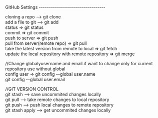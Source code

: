 GitHub Settings ---------------------------------

cloning a repo --> git clone <url>  
add a file to git --> git add <fileName>  
status => git status  
commit => git commit  
push to server => git push  
pull from server(remote repo) => git pull  
take the latest version from remote to local => git fetch  
update the local repository with remote repository => git merge  

//Change globalyusername and email.if want to change only for current repository use without global  
config user => git config --global user.name <name>  
git config --global user.email <email>  
  

//GIT VERSION CONTROL  
git stash --> save uncommited changes locally  
git pull --> take remote changes to local repository  
git push --> push local changes to remote repository  
git stash apply --> get uncommited changes locally
